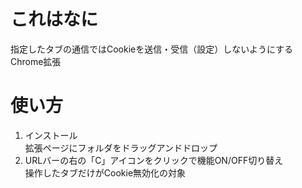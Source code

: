 ﻿# これはなに
指定したタブの通信ではCookieを送信・受信（設定）しないようにするChrome拡張

# 使い方
1. インストール  
      拡張ページにフォルダをドラッグアンドドロップ
1. URLバーの右の「C」アイコンをクリックで機能ON/OFF切り替え  
      操作したタブだけがCookie無効化の対象